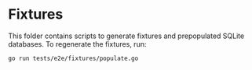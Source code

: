 # Fixtures

This folder contains scripts to generate fixtures and prepopulated SQLite databases.
To regenerate the fixtures, run:

```bash
go run tests/e2e/fixtures/populate.go
```
